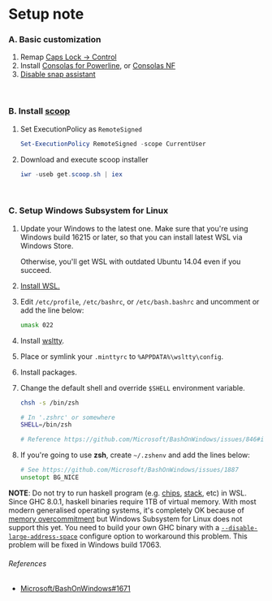 Setup note
========
### A. Basic customization
1.  Remap [Caps Lock &rarr; Control][caps]
1.  Install [Consolas for Powerline], or [Consolas NF](https://github.com/Znuff/consolas-powerline)
1.  [Disable snap assistant](http://i.imgur.com/0O4BgFW.png)

<br>

### B. Install [scoop](https://scoop.sh/)
1.  Set ExecutionPolicy as `RemoteSigned`

    ```powershell
    Set-ExecutionPolicy RemoteSigned -scope CurrentUser
    ```
    
1.  Download and execute scoop installer

    ```powershell
    iwr -useb get.scoop.sh | iex
    ```

<br>

### C. Setup Windows Subsystem for Linux
1.  Update your Windows to the latest one. Make sure that you're using Windows
    build 16215 or later, so that you can install latest WSL via Windows Store.

    Otherwise, you'll get WSL with outdated Ubuntu 14.04 even if you succeed.

1.  [Install WSL.](https://docs.microsoft.com/en-us/windows/wsl/install-win10)

1.  Edit `/etc/profile`, `/etc/bashrc`, or `/etc/bash.bashrc` and uncomment or add the line below:

    ```bash
    umask 022
    ```

1.  Install [wsltty].

1.  Place or symlink your `.minttyrc` to `%APPDATA%\wsltty\config`.

1.  Install packages.

1.  Change the default shell and override `$SHELL` environment variable.

    ```bash
    chsh -s /bin/zsh
    ```

    ```zsh
    # In '.zshrc' or somewhere
    SHELL=/bin/zsh

    # Reference https://github.com/Microsoft/BashOnWindows/issues/846#issuecomment-242910947
    ```

1.  If you're going to use **zsh**, create `~/.zshenv` and add the lines below:

    ```zsh
    # See https://github.com/Microsoft/BashOnWindows/issues/1887
    unsetopt BG_NICE
    ```

**NOTE**: Do not try to run haskell program (e.g. [chips], [stack], etc) in WSL.
Since GHC 8.0.1, haskell binaries require 1TB of virtual memory. With most
modern generalised operating systems, it's completely OK because of [memory
overcommitment] but Windows Subsystem for Linux does not support this yet. You
need to build your own GHC binary with a [`--disable-large-address-space`]
configure option to workaround this problem. This problem will be fixed in
Windows build 17063.

###### References
- [Microsoft/BashOnWindows#1671](https://github.com/Microsoft/BashOnWindows/issues/1671)

[chips]: https://github.com/xtendo-org/chips
[stack]: https://www.haskellstack.org
[memory overcommitment]: https://en.wikipedia.org/wiki/Memory_overcommitment
[`--disable-large-address-space`]: https://ghc.haskell.org/trac/ghc/ticket/10791
[wsltty]: https://github.com/mintty/wsltty
[bundler]: https://bundler.io/
[ripgrep]: https://github.com/BurntSushi/ripgrep
[caps]: https://gist.github.com/simnalamburt/90965dcb09cec6b82320/raw/58a9f61143273d5226be352d2c29ecf738e5bffd/capslock-to-control.reg
[Consolas for Powerline]: https://gist.github.com/simnalamburt/90965dcb09cec6b82320/raw/58a9f61143273d5226be352d2c29ecf738e5bffd/consola.ttf
[`umask`]: http://man7.org/linux/man-pages/man2/umask.2.html
